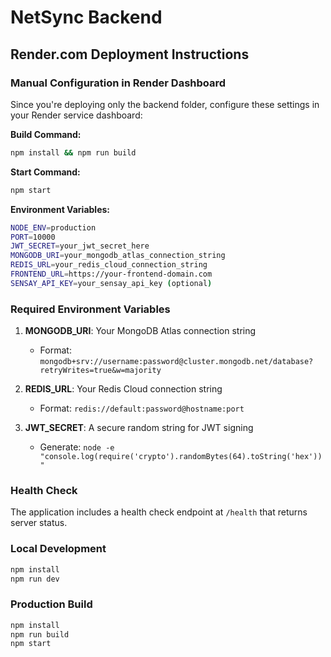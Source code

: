 # NetSync Backend

## Render.com Deployment Instructions

### Manual Configuration in Render Dashboard

Since you're deploying only the backend folder, configure these settings in your Render service dashboard:

**Build Command:**
```bash
npm install && npm run build
```

**Start Command:**
```bash
npm start
```

**Environment Variables:**
```bash
NODE_ENV=production
PORT=10000
JWT_SECRET=your_jwt_secret_here
MONGODB_URI=your_mongodb_atlas_connection_string
REDIS_URL=your_redis_cloud_connection_string
FRONTEND_URL=https://your-frontend-domain.com
SENSAY_API_KEY=your_sensay_api_key (optional)
```

### Required Environment Variables

1. **MONGODB_URI**: Your MongoDB Atlas connection string
   - Format: `mongodb+srv://username:password@cluster.mongodb.net/database?retryWrites=true&w=majority`

2. **REDIS_URL**: Your Redis Cloud connection string
   - Format: `redis://default:password@hostname:port`

3. **JWT_SECRET**: A secure random string for JWT signing
   - Generate: `node -e "console.log(require('crypto').randomBytes(64).toString('hex'))"`

### Health Check

The application includes a health check endpoint at `/health` that returns server status.

### Local Development

```bash
npm install
npm run dev
```

### Production Build

```bash
npm install
npm run build
npm start
```